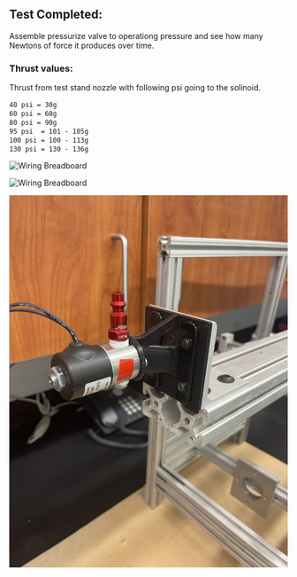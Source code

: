 ## Test Completed:
Assemble pressurize valve to operationg pressure and see how many Newtons of force it produces over time.   

### Thrust values:
Thrust from test stand nozzle with following psi going to the solinoid.
```
40 psi = 30g
60 psi = 60g
80 psi = 90g
95 psi  = 101 - 105g
100 psi = 100 - 113g 
130 psi = 130 - 136g
```
    
![Wiring Breadboard](images/1.JPG)

![Wiring Breadboard](images/2.JPG)

![Wiring Breadboard](images/3.JPG)
